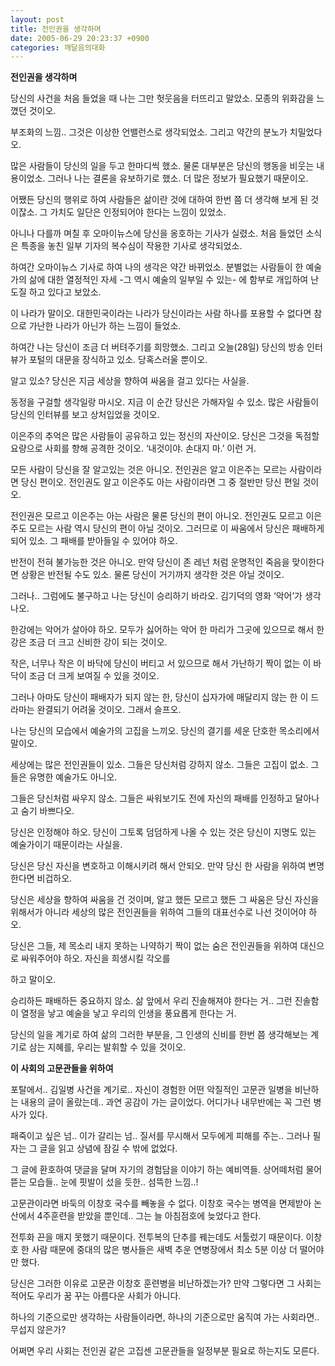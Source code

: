 ```yaml
---
layout: post
title: 전인권을 생각하며
date: 2005-06-29 20:23:37 +0900
categories: 깨달음의대화
---
```

**전인권을 생각하며**

당신의 사건을 처음 들었을 때 나는 그만 헛웃음을 터뜨리고 말았소. 모종의 위화감을 느꼈던 것이오. 

부조화의 느낌.. 그것은 이상한 언밸런스로 생각되었소. 그리고 약간의 분노가 치밀었다오. 

많은 사람들이 당신의 일을 두고 한마디씩 했소. 물론 대부분은 당신의 행동을 비웃는 내용이었소. 그러나 나는 결론을 유보하기로 했소. 더 많은 정보가 필요했기 때문이오. 

어쨌든 당신의 행위로 하여 사람들은 삶이란 것에 대하여 한번 쯤 더 생각해 보게 된 것이잖소. 그 가치도 일단은 인정되어야 한다는 느낌이 있었소.

아니나 다를까 며칠 후 오마이뉴스에 당신을 옹호하는 기사가 실렸소. 처음 들었던 소식은 특종을 놓친 일부 기자의 복수심이 작용한 기사로 생각되었소. 

하여간 오마이뉴스 기사로 하여 나의 생각은 약간 바뀌었소. 분별없는 사람들이 한 예술가의 삶에 대한 열정적인 자세 -그 역시 예술의 일부일 수 있는- 에 함부로 개입하여 난도질 하고 있다고 보았소. 

이 나라가 말이오. 대한민국이라는 나라가 당신이라는 사람 하나를 포용할 수 없다면 참으로 가난한 나라가 아닌가 하는 느낌이 들었소. 

하여간 나는 당신이 조금 더 버텨주기를 희망했소. 그리고 오늘(28일) 당신의 방송 인터뷰가 포털의 대문을 장식하고 있소. 당혹스러울 뿐이오. 

알고 있소? 당신은 지금 세상을 향하여 싸움을 걸고 있다는 사실을. 

동정을 구걸할 생각일랑 마시오. 지금 이 순간 당신은 가해자일 수 있소. 많은 사람들이 당신의 인터뷰를 보고 상처입었을 것이오. 

이은주의 추억은 많은 사람들이 공유하고 있는 정신의 자산이오. 당신은 그것을 독점할 요량으로 사회를 향해 공격한 것이오. ‘내것이야. 손대지 마.’ 이런 거. 

모든 사람이 당신을 잘 알고있는 것은 아니오. 전인권은 알고 이은주는 모르는 사람이라면 당신 편이오. 전인권도 알고 이은주도 아는 사람이라면 그 중 절반만 당신 편일 것이오.

전인권은 모르고 이은주는 아는 사람은 물론 당신의 편이 아니오. 전인권도 모르고 이은주도 모르는 사람 역시 당신의 편이 아닐 것이오. 그러므로 이 싸움에서 당신은 패배하게 되어 있소. 그 패배를 받아들일 수 있어야 하오.

반전이 전혀 불가능한 것은 아니오. 만약 당신이 존 레넌 처럼 운명적인 죽음을 맞이한다면 상황은 반전될 수도 있소. 물론 당신이 거기까지 생각한 것은 아닐 것이오.

그러나.. 그럼에도 불구하고 나는 당신이 승리하기 바라오. 김기덕의 영화 ‘악어’가 생각나오. 

한강에는 악어가 살아야 하오. 모두가 싫어하는 악어 한 마리가 그곳에 있으므로 해서 한강은 조금 더 크고 신비한 강이 되는 것이오.

작은, 너무나 작은 이 바닥에 당신이 버티고 서 있으므로 해서 가난하기 짝이 없는 이 바닥이 조금 더 크게 보여질 수 있을 것이오. 

그러나 아마도 당신이 패배자가 되지 않는 한, 당신이 십자가에 매달리지 않는 한 이 드라마는 완결되기 어려울 것이오. 그래서 슬프오.

나는 당신의 모습에서 예술가의 고집을 느끼오. 당신의 결기를 세운 단호한 목소리에서 말이오. 

세상에는 많은 전인권들이 있소. 그들은 당신처럼 강하지 않소. 그들은 고집이 없소. 그들은 유명한 예술가도 아니오. 

그들은 당신처럼 싸우지 않소. 그들은 싸워보기도 전에 자신의 패배를 인정하고 달아나고 숨기 바쁘다오. 

당신은 인정해야 하오. 당신이 그토록 덤덤하게 나올 수 있는 것은 당신이 지명도 있는 예술가이기 때문이라는 사실을.

당신은 당신 자신을 변호하고 이해시키려 해서 안되오. 만약 당신 한 사람을 위하여 변명한다면 비겁하오.

당신은 세상을 향하여 싸움을 건 것이며, 알고 했든 모르고 했든 그 싸움은 당신 자신을 위해서가 아니라 세상의 많은 전인권들을 위하여 그들의 대표선수로 나선 것이어야 하오. 

당신은 그들, 제 목소리 내지 못하는 나약하기 짝이 없는 숨은 전인권들을 위하여 대신으로 싸워주어야 하오. 자신을 희생시킬 각오를 

하고 말이오.

승리하든 패배하든 중요하지 않소. 삶 앞에서 우리 진솔해져야 한다는 거.. 그런 진솔함이 열정을 낳고 예술을 낳고 우리의 인생을 풍요롭게 한다는 거.

당신의 일을 계기로 하여 삶의 그러한 부분을, 그 인생의 신비를 한번 쯤 생각해보는 계기로 삼는 지혜를, 우리는 발휘할 수 있을 것이오.

**이 사회의 고문관들을 위하여**

포탈에서.. 김일병 사건을 계기로.. 자신이 경험한 어떤 악질적인 고문관 일병을 비난하는 내용의 글이 올랐는데.. 과연 공감이 가는 글이었다. 어디가나 내무반에는 꼭 그런 병사가 있다. 

패죽이고 싶은 넘.. 이가 갈리는 넘.. 질서를 무시해서 모두에게 피해를 주는.. 그러나 필자는 그 글을 읽고 상념에 잠길 수 밖에 없었다. 

그 글에 환호하여 댓글을 달며 자기의 경험담을 이야기 하는 예비역들. 상어떼처럼 물어뜯는 모습들.. 눈에 핏발이 섰을 듯한.. 섬뜩한 느낌..! 

고문관이라면 바둑의 이창호 국수를 빼놓을 수 없다. 이창호 국수는 병역을 면제받아 논산에서 4주훈련을 받았을 뿐인데.. 그는 늘 아침점호에 늦었다고 한다. 

전투화 끈을 매지 못했기 때문이다. 전투복의 단추를 꿰는데도 서툴렀기 때문이다. 이창호 한 사람 때문에 중대의 많은 병사들은 새벽 추운 연병장에서 최소 5분 이상 더 떨어야만 했다. 

당신은 그러한 이유로 고문관 이창호 훈련병을 비난하겠는가? 만약 그렇다면 그 사회는 적어도 우리가 꿈 꾸는 아름다운 사회가 아니다. 

하나의 기준으로만 생각하는 사람들이라면, 하나의 기준으로만 움직여 가는 사회라면.. 무섭지 않은가? 

어쩌면 우리 사회는 전인권 같은 고집센 고문관들을 일정부분 필요로 하는지도 모른다.